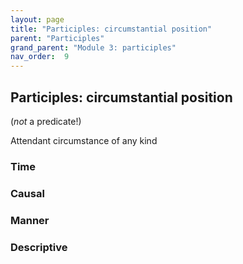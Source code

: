 ```yaml
---
layout: page
title: "Participles: circumstantial position"
parent: "Participles"
grand_parent: "Module 3: participles"
nav_order:  9
---
```



## Participles: circumstantial position


(*not* a predicate!)

Attendant circumstance of any kind

### Time


### Causal


### Manner


### Descriptive


